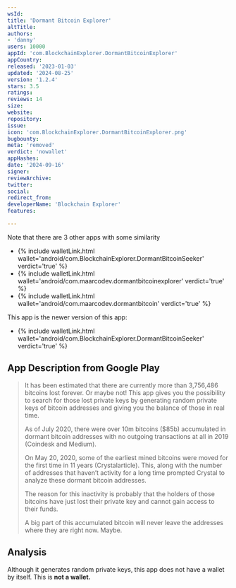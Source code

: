 ```yaml
---
wsId: 
title: 'Dormant Bitcoin Explorer'
altTitle: 
authors:
- 'danny'
users: 10000
appId: 'com.BlockchainExplorer.DormantBitcoinExplorer'
appCountry: 
released: '2023-01-03'
updated: '2024-08-25'
version: '1.2.4'
stars: 3.5
ratings: 
reviews: 14
size: 
website: 
repository: 
issue: 
icon: 'com.BlockchainExplorer.DormantBitcoinExplorer.png'
bugbounty: 
meta: 'removed'
verdict: 'nowallet'
appHashes: 
date: '2024-09-16'
signer: 
reviewArchive: 
twitter: 
social: 
redirect_from: 
developerName: 'Blockchain Explorer'
features: 

---
```


Note that there are 3 other apps with some similarity

- {% include walletLink.html wallet='android/com.BlockchainExplorer.DormantBitcoinSeeker' verdict='true' %}
- {% include walletLink.html wallet='android/com.maarcodev.dormantbitcoinexplorer' verdict='true' %}
- {% include walletLink.html wallet='android/com.maarcodev.dormantbitcoin' verdict='true' %}

This app is the newer version of this app: 

- {% include walletLink.html wallet='android/com.BlockchainExplorer.DormantBitcoinSeeker' verdict='true' %}

## App Description from Google Play 

> It has been estimated that there are currently more than 3,756,486 bitcoins lost forever. Or maybe not! This app gives you the possibility to search for those lost private keys by generating random private keys of bitcoin addresses and giving you the balance of those in real time.
>
> As of July 2020, there were over 10m bitcoins ($85b) accumulated in dormant bitcoin addresses with no outgoing transactions at all in 2019 (Coindesk and Medium).
>
> On May 20, 2020, some of the earliest mined bitcoins were moved for the first time in 11 years (Crystalarticle). This, along with the number of addresses that haven’t activity for a long time prompted Crystal to analyze these dormant bitcoin addresses.
>
> The reason for this inactivity is probably that the holders of those bitcoins have just lost their private key and cannot gain access to their funds.
>
> A big part of this accumulated bitcoin will never leave the addresses where they are right now. Maybe.

## Analysis 

Although it generates random private keys, this app does not have a wallet by itself. This is **not a wallet.**
